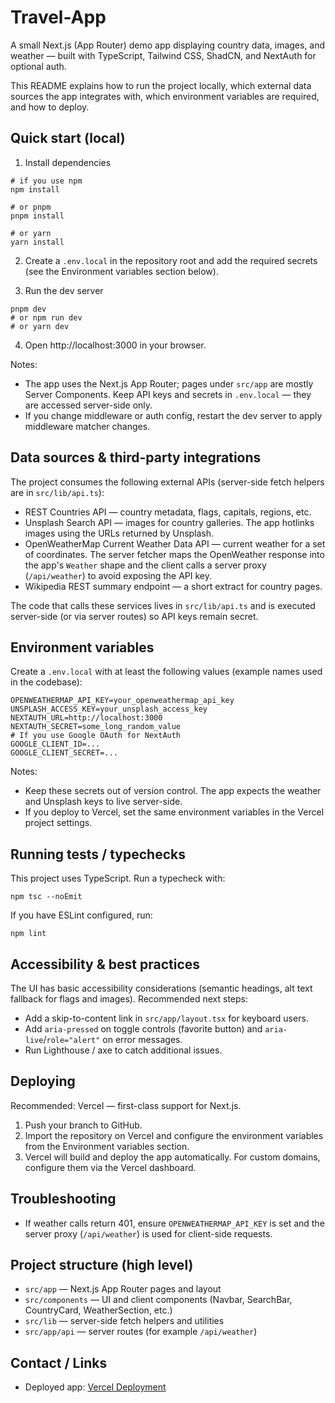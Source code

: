 # Travel-App

A small Next.js (App Router) demo app displaying country data, images, and weather — built with TypeScript, Tailwind CSS, ShadCN, and NextAuth for optional auth.

This README explains how to run the project locally, which external data sources the app integrates with, which environment variables are required, and how to deploy.

## Quick start (local)

1. Install dependencies

```fish
# if you use npm
npm install

# or pnpm
pnpm install

# or yarn
yarn install
```

2. Create a `.env.local` in the repository root and add the required secrets (see the Environment variables section below).

3. Run the dev server

```fish
pnpm dev
# or npm run dev
# or yarn dev
```

4. Open http://localhost:3000 in your browser.

Notes:

- The app uses the Next.js App Router; pages under `src/app` are mostly Server Components. Keep API keys and secrets in `.env.local` — they are accessed server-side only.
- If you change middleware or auth config, restart the dev server to apply middleware matcher changes.

## Data sources & third-party integrations

The project consumes the following external APIs (server-side fetch helpers are in `src/lib/api.ts`):

- REST Countries API — country metadata, flags, capitals, regions, etc.
- Unsplash Search API — images for country galleries. The app hotlinks images using the URLs returned by Unsplash.
- OpenWeatherMap Current Weather Data API — current weather for a set of coordinates. The server fetcher maps the OpenWeather response into the app's `Weather` shape and the client calls a server proxy (`/api/weather`) to avoid exposing the API key.
- Wikipedia REST summary endpoint — a short extract for country pages.

The code that calls these services lives in `src/lib/api.ts` and is executed server-side (or via server routes) so API keys remain secret.

## Environment variables

Create a `.env.local` with at least the following values (example names used in the codebase):

```
OPENWEATHERMAP_API_KEY=your_openweathermap_api_key
UNSPLASH_ACCESS_KEY=your_unsplash_access_key
NEXTAUTH_URL=http://localhost:3000
NEXTAUTH_SECRET=some_long_random_value
# If you use Google OAuth for NextAuth
GOOGLE_CLIENT_ID=...
GOOGLE_CLIENT_SECRET=...
```

Notes:

- Keep these secrets out of version control. The app expects the weather and Unsplash keys to live server-side.
- If you deploy to Vercel, set the same environment variables in the Vercel project settings.

## Running tests / typechecks

This project uses TypeScript. Run a typecheck with:

```fish
npm tsc --noEmit
```

If you have ESLint configured, run:

```fish
npm lint
```

## Accessibility & best practices

The UI has basic accessibility considerations (semantic headings, alt text fallback for flags and images). Recommended next steps:

- Add a skip-to-content link in `src/app/layout.tsx` for keyboard users.
- Add `aria-pressed` on toggle controls (favorite button) and `aria-live`/`role="alert"` on error messages.
- Run Lighthouse / axe to catch additional issues.

## Deploying

Recommended: Vercel — first-class support for Next.js.

1. Push your branch to GitHub.
2. Import the repository on Vercel and configure the environment variables from the Environment variables section.
3. Vercel will build and deploy the app automatically. For custom domains, configure them via the Vercel dashboard.

## Troubleshooting

- If weather calls return 401, ensure `OPENWEATHERMAP_API_KEY` is set and the server proxy (`/api/weather`) is used for client-side requests.

## Project structure (high level)

- `src/app` — Next.js App Router pages and layout
- `src/components` — UI and client components (Navbar, SearchBar, CountryCard, WeatherSection, etc.)
- `src/lib` — server-side fetch helpers and utilities
- `src/app/api` — server routes (for example `/api/weather`)

## Contact / Links

- Deployed app: [Vercel Deployment](https://travel-app-six-tan.vercel.app/)
